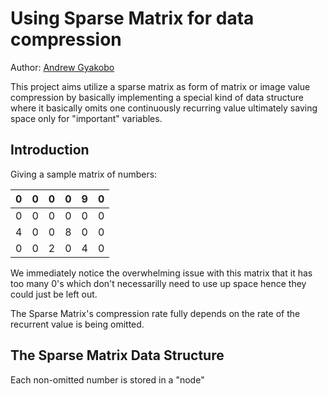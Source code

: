 # Using Sparse Matrix for data compression

Author: [Andrew Gyakobo](https://github.com/Gyakobo)

This project aims utilize a sparse matrix as form of matrix or image value compression by basically implementing a special kind of data structure where it basically omits one continuously recurring value ultimately saving space only for "important" variables. 

## Introduction

Giving a sample matrix of numbers:

 0 | 0 | 0 | 0 | 9 | 0 |
---|---|---|---|---|---|
 0 | 0 | 0 | 0 | 0 | 0 |
 4 | 0 | 0 | 8 | 0 | 0 |
 0 | 0 | 2 | 0 | 4 | 0 |

We immediately notice the overwhelming issue with this matrix that it has too many 0's which don't necessarilly need to use up space hence they could just be left out. 

The Sparse Matrix's compression rate fully depends on the rate of the recurrent value is being omitted. 

## The Sparse Matrix Data Structure

Each non-omitted number is stored in a "node"




